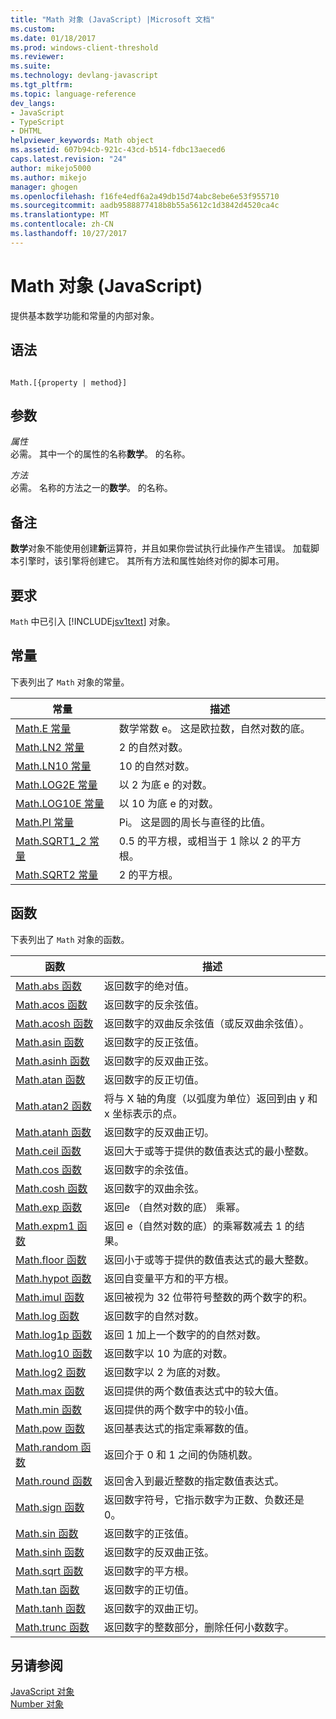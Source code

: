 ```yaml
---
title: "Math 对象 (JavaScript) |Microsoft 文档"
ms.custom: 
ms.date: 01/18/2017
ms.prod: windows-client-threshold
ms.reviewer: 
ms.suite: 
ms.technology: devlang-javascript
ms.tgt_pltfrm: 
ms.topic: language-reference
dev_langs:
- JavaScript
- TypeScript
- DHTML
helpviewer_keywords: Math object
ms.assetid: 607b94cb-921c-43cd-b514-fdbc13aeced6
caps.latest.revision: "24"
author: mikejo5000
ms.author: mikejo
manager: ghogen
ms.openlocfilehash: f16fe4edf6a2a49db15d74abc8ebe6e53f955710
ms.sourcegitcommit: aadb9588877418b8b55a5612c1d3842d4520ca4c
ms.translationtype: MT
ms.contentlocale: zh-CN
ms.lasthandoff: 10/27/2017
---
```

# <a name="math-object-javascript"></a>Math 对象 (JavaScript)
提供基本数学功能和常量的内部对象。  
  
## <a name="syntax"></a>语法  
  
```  
  
Math.[{property | method}]  
```  
  
## <a name="parameters"></a>参数  
 *属性*  
 必需。 其中一个的属性的名称**数学**。 的名称。  
  
 *方法*  
 必需。 名称的方法之一的**数学**。 的名称。  
  
## <a name="remarks"></a>备注  
 **数学**对象不能使用创建**新**运算符，并且如果你尝试执行此操作产生错误。 加载脚本引擎时，该引擎将创建它。 其所有方法和属性始终对你的脚本可用。  
  
## <a name="requirements"></a>要求  
 `Math` 中已引入 [!INCLUDE[jsv1text](../../javascript/reference/includes/jsv1text-md.md)] 对象。  
  
<a name="js56jsobjmathprop"></a>   
## <a name="constants"></a>常量  
 下表列出了 `Math` 对象的常量。  
  
|常量|描述|  
|--------------|-----------------|  
|[Math.E 常量](../../javascript/reference/math-constants-javascript.md)|数学常数 e。 这是欧拉数，自然对数的底。|  
|[Math.LN2 常量](../../javascript/reference/math-constants-javascript.md)|2 的自然对数。|  
|[Math.LN10 常量](../../javascript/reference/math-constants-javascript.md)|10 的自然对数。|  
|[Math.LOG2E 常量](../../javascript/reference/math-constants-javascript.md)|以 2 为底 e 的对数。|  
|[Math.LOG10E 常量](../../javascript/reference/math-constants-javascript.md)|以 10 为底 e 的对数。|  
|[Math.PI 常量](../../javascript/reference/math-constants-javascript.md)|Pi。 这是圆的周长与直径的比值。|  
|[Math.SQRT1_2 常量](../../javascript/reference/math-constants-javascript.md)|0.5 的平方根，或相当于 1 除以 2 的平方根。|  
|[Math.SQRT2 常量](../../javascript/reference/math-constants-javascript.md)|2 的平方根。|  
  
<a name="js56jsobjmathmeth"></a>   
## <a name="functions"></a>函数  
 下表列出了 `Math` 对象的函数。  
  
|函数|描述|  
|--------------|-----------------|  
|[Math.abs 函数](../../javascript/reference/math-abs-function-javascript.md)|返回数字的绝对值。|  
|[Math.acos 函数](../../javascript/reference/math-acos-function-javascript.md)|返回数字的反余弦值。|  
|[Math.acosh 函数](../../javascript/reference/math-acosh-function-javascript.md)|返回数字的双曲反余弦值（或反双曲余弦值）。|  
|[Math.asin 函数](../../javascript/reference/math-asin-function-javascript.md)|返回数字的反正弦值。|  
|[Math.asinh 函数](../../javascript/reference/math-asinh-function-javascript.md)|返回数字的反双曲正弦。|  
|[Math.atan 函数](../../javascript/reference/math-atan-function-javascript.md)|返回数字的反正切值。|  
|[Math.atan2 函数](../../javascript/reference/math-atan2-function-javascript.md)|将与 X 轴的角度（以弧度为单位）返回到由 y 和 x 坐标表示的点。|  
|[Math.atanh 函数](../../javascript/reference/math-atanh-function-javascript.md)|返回数字的反双曲正切。|  
|[Math.ceil 函数](../../javascript/reference/math-ceil-function-javascript.md)|返回大于或等于提供的数值表达式的最小整数。|  
|[Math.cos 函数](../../javascript/reference/math-cos-function-javascript.md)|返回数字的余弦值。|  
|[Math.cosh 函数](../../javascript/reference/math-cosh-function-javascript.md)|返回数字的双曲余弦。|  
|[Math.exp 函数](../../javascript/reference/math-exp-function-javascript.md)|返回*e* （自然对数的底） 乘幂。|  
|[Math.expm1 函数](../../javascript/reference/math-expm1-function-javascript.md)|返回 e（自然对数的底）的乘幂数减去 1 的结果。|  
|[Math.floor 函数](../../javascript/reference/math-floor-function-javascript.md)|返回小于或等于提供的数值表达式的最大整数。|  
|[Math.hypot 函数](../../javascript/reference/math-hypot-function-javascript.md)|返回自变量平方和的平方根。|  
|[Math.imul 函数](../../javascript/reference/math-imul-function-javascript.md)|返回被视为 32 位带符号整数的两个数字的积。|  
|[Math.log 函数](../../javascript/reference/math-log-function-javascript.md)|返回数字的自然对数。|  
|[Math.log1p 函数](../../javascript/reference/math-log1p-function-javascript.md)|返回 1 加上一个数字的的自然对数。|  
|[Math.log10 函数](../../javascript/reference/math-log10-function-javascript.md)|返回数字以 10 为底的对数。|  
|[Math.log2 函数](../../javascript/reference/math-log2-function-javascript.md)|返回数字以 2 为底的对数。|  
|[Math.max 函数](../../javascript/reference/math-max-function-javascript.md)|返回提供的两个数值表达式中的较大值。|  
|[Math.min 函数](../../javascript/reference/math-min-function-javascript.md)|返回提供的两个数字中的较小值。|  
|[Math.pow 函数](../../javascript/reference/math-pow-function-javascript.md)|返回基表达式的指定乘幂数的值。|  
|[Math.random 函数](../../javascript/reference/math-random-function-javascript.md)|返回介于 0 和 1 之间的伪随机数。|  
|[Math.round 函数](../../javascript/reference/math-round-function-javascript.md)|返回舍入到最近整数的指定数值表达式。|  
|[Math.sign 函数](../../javascript/reference/math-sign-function-javascript.md)|返回数字符号，它指示数字为正数、负数还是 0。|  
|[Math.sin 函数](../../javascript/reference/math-sin-function-javascript.md)|返回数字的正弦值。|  
|[Math.sinh 函数](../../javascript/reference/math-sinh-function-javascript.md)|返回数字的反双曲正弦。|  
|[Math.sqrt 函数](../../javascript/reference/math-sqrt-function-javascript.md)|返回数字的平方根。|  
|[Math.tan 函数](../../javascript/reference/math-tan-function-javascript.md)|返回数字的正切值。|  
|[Math.tanh 函数](../../javascript/reference/math-tanh-function-javascript.md)|返回数字的双曲正切。|  
|[Math.trunc 函数](../../javascript/reference/math-trunc-function-javascript.md)|返回数字的整数部分，删除任何小数数字。|  
  
## <a name="see-also"></a>另请参阅  
 [JavaScript 对象](../../javascript/reference/javascript-objects.md)   
 [Number 对象](../../javascript/reference/number-object-javascript.md)